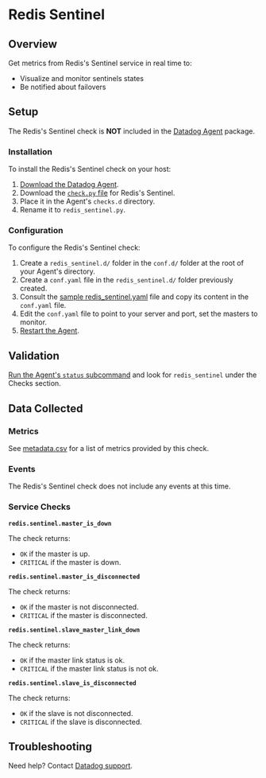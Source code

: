 # Redis Sentinel

## Overview

Get metrics from Redis's Sentinel service in real time to:

* Visualize and monitor sentinels states
* Be notified about failovers


## Setup

The Redis's Sentinel check is **NOT** included in the [Datadog Agent][1] package.

### Installation

To install the Redis's Sentinel check on your host:

1. [Download the Datadog Agent][1].
2. Download the [`check.py` file][2] for Redis's Sentinel.
3. Place it in the Agent's `checks.d` directory.
4. Rename it to `redis_sentinel.py`.

### Configuration

To configure the Redis's Sentinel check:

1. Create a `redis_sentinel.d/` folder in the `conf.d/` folder at the root of your Agent's directory.
2. Create a `conf.yaml` file in the `redis_sentinel.d/` folder previously created.
3. Consult the [sample redis_sentinel.yaml][2] file and copy its content in the `conf.yaml` file.
4. Edit the `conf.yaml` file to point to your server and port, set the masters to monitor.
5. [Restart the Agent][3].

## Validation

[Run the Agent's `status` subcommand][4] and look for `redis_sentinel` under the Checks section.

## Data Collected
### Metrics
See [metadata.csv][5] for a list of metrics provided by this check.

### Events
The Redis's Sentinel check does not include any events at this time.

### Service Checks
**`redis.sentinel.master_is_down`**

The check returns:

* `OK` if the master is up.
* `CRITICAL` if the master is down.


**`redis.sentinel.master_is_disconnected`**

The check returns:

* `OK` if the master is not disconnected.
* `CRITICAL` if the master is disconnected.


**`redis.sentinel.slave_master_link_down`**

The check returns:

* `OK` if the master link status is ok.
* `CRITICAL` if the master link status is not ok.


**`redis.sentinel.slave_is_disconnected`**

The check returns:

* `OK` if the slave is not disconnected.
* `CRITICAL` if the slave is disconnected.

## Troubleshooting
Need help? Contact [Datadog support][6].

[1]: https://app.datadoghq.com/account/settings#agent
[2]: https://github.com/DataDog/integrations-extras/blob/master/redis_sentinel/conf.yaml.example
[3]: https://docs.datadoghq.com/agent/faq/agent-commands/#start-stop-restart-the-agent
[4]: https://docs.datadoghq.com/agent/faq/agent-commands/#agent-status-and-information
[5]: https://github.com/DataDog/integrations-extras/blob/master/redis_sentinel/metadata.csv
[6]: http://docs.datadoghq.com/help/
